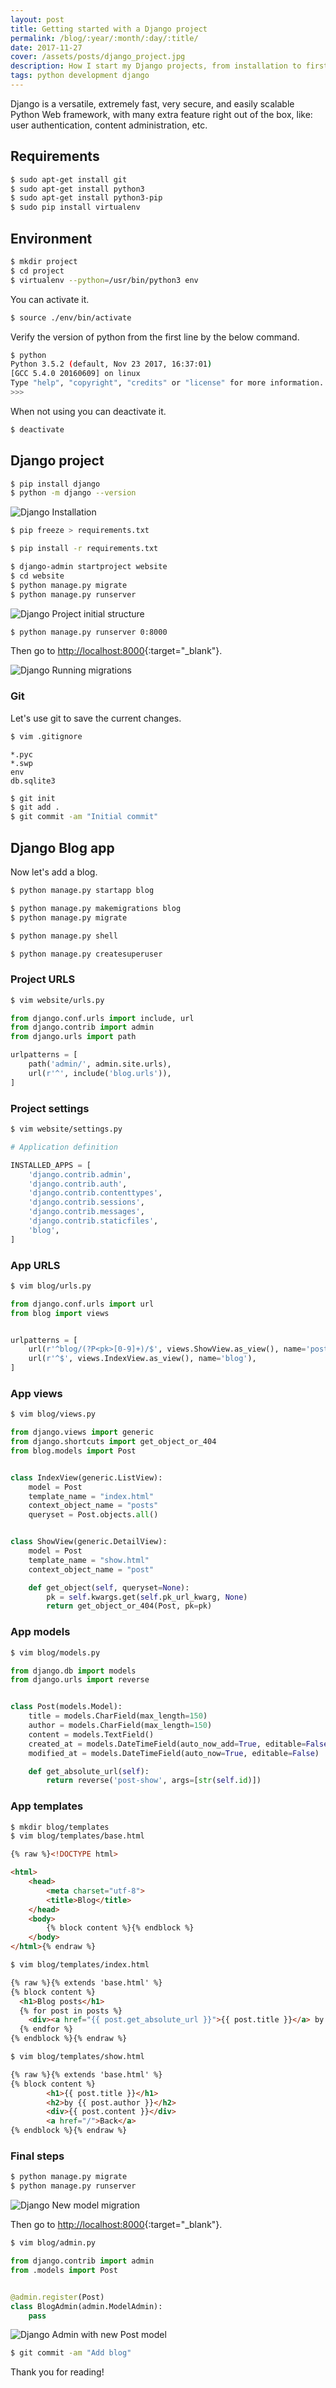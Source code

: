 ```yaml
---
layout: post
title: Getting started with a Django project
permalink: /blog/:year/:month/:day/:title/
date: 2017-11-27
cover: /assets/posts/django_project.jpg
description: How I start my Django projects, from installation to first page.
tags: python development django
---
```


Django is a versatile, extremely fast, very secure, and easily scalable Python Web framework, with many extra feature right out of the box, like: user authentication, content administration, etc.

## Requirements


```bash
$ sudo apt-get install git
$ sudo apt-get install python3
$ sudo apt-get install python3-pip
$ sudo pip install virtualenv
```

## Environment

```bash
$ mkdir project
$ cd project
$ virtualenv --python=/usr/bin/python3 env
```


You can activate it.

```bash
$ source ./env/bin/activate
```

Verify the version of python from the first line by the below command.

```bash
$ python
Python 3.5.2 (default, Nov 23 2017, 16:37:01)
[GCC 5.4.0 20160609] on linux
Type "help", "copyright", "credits" or "license" for more information.
>>>
```

When not using you can deactivate it.
```bash
$ deactivate
```

## Django project

```bash
$ pip install django
$ python -m django --version
```

![Django Installation](/assets/posts/django_2017/0_django_installed.jpg)

```bash
$ pip freeze > requirements.txt
```

```bash
$ pip install -r requirements.txt
```

```bash
$ django-admin startproject website
$ cd website
$ python manage.py migrate
$ python manage.py runserver
```

![Django Project initial structure](/assets/posts/django_2017/1_initial_structure.jpg)

```bash
$ python manage.py runserver 0:8000
```

Then go to [http://localhost:8000](http://localhost:8000){:target="_blank"}.

![Django Running migrations](/assets/posts/django_2017/2_running_migrations.jpg)

### Git

Let's use git to save the current changes.

```bash
$ vim .gitignore
```

```
*.pyc
*.swp
env
db.sqlite3
```

```bash
$ git init
$ git add .
$ git commit -am "Initial commit"
```

## Django Blog app

Now let's add a blog.

```bash
$ python manage.py startapp blog
```

```bash
$ python manage.py makemigrations blog
$ python manage.py migrate
```

```bash
$ python manage.py shell
```

```bash
$ python manage.py createsuperuser
```

### Project URLS

```bash
$ vim website/urls.py
```

```python
from django.conf.urls import include, url
from django.contrib import admin
from django.urls import path

urlpatterns = [
    path('admin/', admin.site.urls),
    url(r'^', include('blog.urls')),
]
```

### Project settings

```bash
$ vim website/settings.py
```

```python
# Application definition

INSTALLED_APPS = [
    'django.contrib.admin',
    'django.contrib.auth',
    'django.contrib.contenttypes',
    'django.contrib.sessions',
    'django.contrib.messages',
    'django.contrib.staticfiles',
    'blog',
]
```

### App URLS

```bash
$ vim blog/urls.py
```

```python
from django.conf.urls import url
from blog import views


urlpatterns = [
    url(r'^blog/(?P<pk>[0-9]+)/$', views.ShowView.as_view(), name='post-show'),
    url(r'^$', views.IndexView.as_view(), name='blog'),
]
```

### App views

```bash
$ vim blog/views.py
```

```python
from django.views import generic
from django.shortcuts import get_object_or_404
from blog.models import Post


class IndexView(generic.ListView):
    model = Post
    template_name = "index.html"
    context_object_name = "posts"
    queryset = Post.objects.all()


class ShowView(generic.DetailView):
    model = Post
    template_name = "show.html"
    context_object_name = "post"

    def get_object(self, queryset=None):
        pk = self.kwargs.get(self.pk_url_kwarg, None)
        return get_object_or_404(Post, pk=pk)
```

### App models

```bash
$ vim blog/models.py
```

```python
from django.db import models
from django.urls import reverse


class Post(models.Model):
    title = models.CharField(max_length=150)
    author = models.CharField(max_length=150)
    content = models.TextField()
    created_at = models.DateTimeField(auto_now_add=True, editable=False)
    modified_at = models.DateTimeField(auto_now=True, editable=False)

    def get_absolute_url(self):
        return reverse('post-show', args=[str(self.id)])
```

### App templates

```bash
$ mkdir blog/templates
$ vim blog/templates/base.html
```

```html
{% raw %}<!DOCTYPE html>

<html>
    <head>
        <meta charset="utf-8">
        <title>Blog</title>
    </head>
    <body>
        {% block content %}{% endblock %}
    </body>
</html>{% endraw %}
```

```bash
$ vim blog/templates/index.html
```

```html
{% raw %}{% extends 'base.html' %}
{% block content %}
  <h1>Blog posts</h1>
  {% for post in posts %}
    <div><a href="{{ post.get_absolute_url }}">{{ post.title }}</a> by {{ post.author }}</div>
  {% endfor %}
{% endblock %}{% endraw %}
```

```bash
$ vim blog/templates/show.html
```

```html
{% raw %}{% extends 'base.html' %}
{% block content %}
        <h1>{{ post.title }}</h1>
        <h2>by {{ post.author }}</h2>
        <div>{{ post.content }}</div>
        <a href="/">Back</a>
{% endblock %}{% endraw %}
```

### Final steps

```bash
$ python manage.py migrate
$ python manage.py runserver
```
![Django New model migration](/assets/posts/django_2017/4_new_model_migration.jpg)

Then go to [http://localhost:8000](http://localhost:8000){:target="_blank"}.

```bash
$ vim blog/admin.py
```

```python
from django.contrib import admin
from .models import Post


@admin.register(Post)
class BlogAdmin(admin.ModelAdmin):
    pass
```

![Django Admin with new Post model](/assets/posts/django_2017/5_django_admin_with_new_model.jpg)

```bash
$ git commit -am "Add blog"
```

Thank you for reading!

